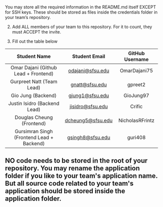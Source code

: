 You may store all the required information in the README.md itself EXCEPT for SSH keys.
These should be stored as files inside the credentials folder in your team’s repository.

2. Add ALL members of your team to this repository. For it to count, they must ACCEPT the invite.

3. Fill out the table below

| Student Name | Student Email | GitHub Username |
|    :---:     |     :---:     |     :---:       |
| Omar Dajani (Github Lead + Frontend)   |          odajani@sfsu.edu     |           OmarDajani75      |
| Gurpreet Natt (Team Lead)    |         gnatt@sfsu.edu      |       gpreet2          |
| Gio Jung (Backend)     |      gjung1@sfsu.edu         |          GioJung97       |
| Justin Isidro (Backend Lead)      |       jisidro@sfsu.edu        |        Crific         |
| Douglas Cheung  (Frontend)   |       dcheung5@sfsu.edu        |       NicholasRFrintz          |
| Gursimran Singh (Frontend Lead + Backend)     |        gsingh8@sfsu.edu       |         guri408        |

## NO code needs to be stored in the root of your repository. You may rename the application folder if you like to your team's application name. But all source code related to your team's application should be stored inside the application folder.
